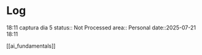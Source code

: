 # Log

18:11 captura dia 5
status:: Not Processed
area:: Personal
date::2025-07-21 18:11

[[ai_fundamentals]]